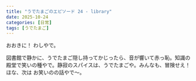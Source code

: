 ```yaml
---
title: "うでたまごのエピソード 24 - library"
date: 2025-10-24
categories: [日常]
tags: [うでたまご]
---
```


おおきに！ わしやで。

図書館で静かに、うでたまご隠し持ってかじったら、音が響いて赤っ恥。知識の殿堂で笑いの種やで。静寂のスパイスは、うでたまごや。みんなも、冒険せえ！ ほな、次は お笑いのの話やで～。
